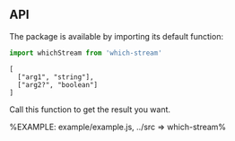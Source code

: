 
## API

The package is available by importing its default function:

```js
import whichStream from 'which-stream'
```

```### whichStream
[
  ["arg1", "string"],
  ["arg2?", "boolean"]
]
```

Call this function to get the result you want.

%EXAMPLE: example/example.js, ../src => which-stream%
